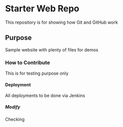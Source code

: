 # Starter Web Repo

This repository is for showing how Git and GitHub work

## Purpose

Sample website with plenty of files for demos

### How to Contribute

This is for testing purpose only

#### Deployment

All deployments to be done via Jenkins


##### Modify

Checking